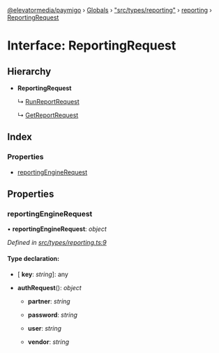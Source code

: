 [@elevatormedia/paymigo](../README.md) › [Globals](../globals.md) › ["src/types/reporting"](../modules/_src_types_reporting_.md) › [reporting](../modules/_src_types_reporting_.reporting.md) › [ReportingRequest](_src_types_reporting_.reporting.reportingrequest.md)

# Interface: ReportingRequest

## Hierarchy

-   **ReportingRequest**

    ↳ [RunReportRequest](_src_types_reporting_.reporting.runreportrequest.md)

    ↳ [GetReportRequest](_src_types_reporting_.reporting.getreportrequest.md)

## Index

### Properties

-   [reportingEngineRequest](_src_types_reporting_.reporting.reportingrequest.md#reportingenginerequest)

## Properties

### reportingEngineRequest

• **reportingEngineRequest**: _object_

_Defined in [src/types/reporting.ts:9](https://github.com/ELEVATORmedia/paymigo/blob/c28bc6c/src/types/reporting.ts#L9)_

#### Type declaration:

-   \[ **key**: _string_\]: any

-   **authRequest**(): _object_

    -   **partner**: _string_

    -   **password**: _string_

    -   **user**: _string_

    -   **vendor**: _string_
